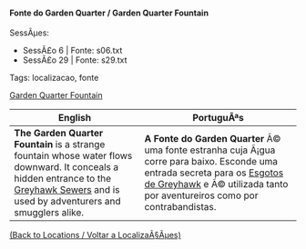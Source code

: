 ﻿
#### Fonte do Garden Quarter / Garden Quarter Fountain

SessÃµes:  
- SessÃ£o 6 | Fonte: s06.txt  
- SessÃ£o 29 | Fonte: s29.txt  

Tags: localizacao, fonte

[Garden Quarter Fountain](garden_quarter_fountain.png)

| English | PortuguÃªs |
|---------|-----------|
| **The Garden Quarter Fountain** is a strange fountain whose water flows downward. It conceals a hidden entrance to the [Greyhawk Sewers](esgotos_de_greyhawk.md) and is used by adventurers and smugglers alike. | **A Fonte do Garden Quarter** Ã© uma fonte estranha cuja Ã¡gua corre para baixo. Esconde uma entrada secreta para os [Esgotos de Greyhawk](esgotos_de_greyhawk.md) e Ã© utilizada tanto por aventureiros como por contrabandistas. |

[(Back to Locations / Voltar a LocalizaÃ§Ãµes)](localizacoes.md)


























